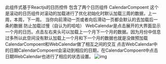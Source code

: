 此组件式基于Reactjs的日历控件
包含了两个日历组件
CalendarCompoent 这个是滚动的日历组件对滚动的加载进行了优化初始化时默认加载三周的数据，上一周，本周，下一周。
当你向前滑动一页或者向后滑动一页都会默认的去加载后一条的数据 防止加载过慢（自认为的哈哈）
WebCalendar是点击展开的大界面显示一个月的日历。点击左右夹头可以加载上一个月下一个月的数据。因为月份中信息过多所以此空间没有默认加载上一个月和下一个月的数据也就是没做预加载
CalendarCompoent和WebCalendar做了相互之间的交互 点击WebCalendar中的日期CalendarCompoent会滚动到相应的日期，在CalendarCompoent中点击日期WebCalendar也进行了相应的状态设置。
![img](https://github.com/xgAnd/XgCalendar/blob/master/src/gif/demo.gif)
